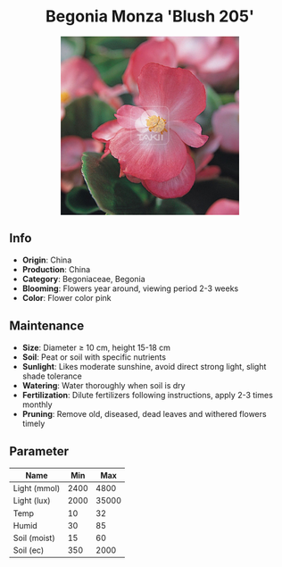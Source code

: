 <h1 align='center'>Begonia Monza 'Blush 205'</h1>
<p align="center">
    <img 
        align='center'
        width='320'
        src="../images/begonia monza blush 205.png" 
        alt='Begonia Monza 'Blush 205'' />
</p>

## Info

 - **Origin**: China
 - **Production**: China
 - **Category**: Begoniaceae, Begonia
 - **Blooming**: Flowers year around, viewing period 2-3 weeks
 - **Color**: Flower color pink

## Maintenance

 - **Size**: Diameter ≥ 10 cm, height 15-18 cm
 - **Soil**: Peat or soil with specific nutrients
 - **Sunlight**: Likes moderate sunshine, avoid direct strong light, slight shade tolerance
 - **Watering**: Water thoroughly when soil is dry
 - **Fertilization**: Dilute fertilizers following instructions, apply 2-3 times monthly
 - **Pruning**: Remove old, diseased, dead leaves and withered flowers timely

## Parameter

| Name         | Min  | Max   |
|--------------|------|-------|
| Light (mmol) | 2400 | 4800  |
| Light (lux)  | 2000 | 35000 |
| Temp         | 10    | 32    |
| Humid        | 30   | 85    |
| Soil (moist) | 15   | 60    |
| Soil (ec)    | 350  | 2000  |